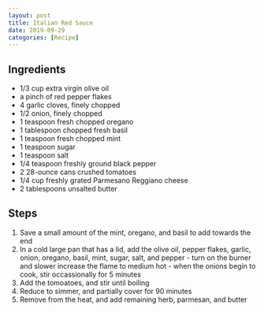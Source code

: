 ```yaml
---
layout: post
title: Italian Red Sauce
date: 2019-09-29
categories: [Recipe]
---
```


## Ingredients

* 1/3 cup extra virgin olive oil
* a pinch of red pepper flakes
* 4 garlic cloves, finely chopped
* 1/2 onion, finely chopped
* 1 teaspoon fresh chopped oregano
* 1 tablespoon chopped fresh basil
* 1 teaspoon fresh chopped mint
* 1 teaspoon sugar
* 1 teaspoon salt
* 1/4 teaspoon freshly ground black pepper
* 2 28-ounce cans crushed tomatoes 
* 1/4 cup freshly grated Parmesano Reggiano cheese
* 2 tablespoons unsalted butter

## Steps

1. Save a small amount of the mint, oregano, and basil to add towards the end
1. In a cold large pan that has a lid, add the olive oil, pepper flakes, garlic, onion, oregano, basil, mint, sugar, salt, and pepper - turn on the burner and slower increase the flame to medium hot - when the onions begin to cook, stir occassionally for 5 minutes
1. Add the tomoatoes, and stir until boiling
1. Reduce to simmer, and partially cover for 90 minutes
1. Remove from the heat, and add remaining herb, parmesan, and butter

